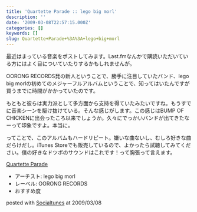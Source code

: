 ```yaml
---
title: 'Quartette Parade :: lego big morl'
description: ''
date: '2009-03-08T22:57:15.000Z'
categories: []
keywords: []
slug: Quartette+Parade+%3A%3A+lego+big+morl
---
```

最近はまっている音楽をポストしてみます。Last.fmなんかで購読いただいている方にはよく目についていたりするかもしれませんが。

OORONG RECORDS発の新人ということで、勝手に注目していたバンド、lego big morlの初めてのメジャーフルアルバムということで、知ってはいたんですが買うまでに時間がかかっていたのです。

もともと彼らは実力派として多方面から支持を得ていたみたいですね。もうすでに音楽シーンを駆け抜けている。そんな感じがします。この感じはBUMP OF CHICKENに出会ったころ以来でしょうか。久々にでっかいバンドが出てきたなーって印象ですよ。本当に。

ってことで、このアルバムもハードリピート。嫌いな曲ないし、むしろ好きな曲だらけだし。iTunes Storeでも販売しているので、よかったら試聴してみてください。僕の好きなドツボのサウンドはこれです！って胸張って言えます。

[Quartette Parade](http://www.amazon.co.jp/exec/obidos/ASIN/B001LPF15W/qli-22/ref=nosim "Quartette Parade")

*   アーチスト: lego big morl
*   レーベル: OORONG RECORDS
*   おすすめ度

posted with [Socialtunes](http://socialtunes.net) at 2009/03/08